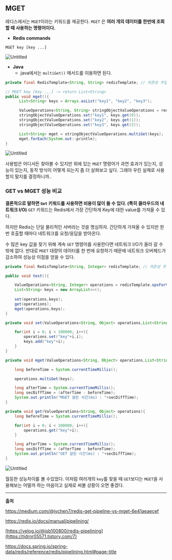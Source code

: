 ## MGET

레디스에서는 `MGET`이라는 키워드를 제공한다. `MGET` 은 **여러 개의 데이터를 한번에 조회할 때 사용하는 명령어이다.**

- **Redis commands**

```
MGET key [key ...]
```

![Untitled](https://prod-files-secure.s3.us-west-2.amazonaws.com/c4208ea1-f20c-48bd-b05a-8f485cb16b9b/3f2a9cc1-7f3f-49c7-9551-323392b92f76/Untitled.png)

- **Java**
    - java에서는 `multiGet()` 메서드를 이용하면 된다.

```java
private final RedisTemplate<String, String> redisTemplate; // 의존성 주입

// MGET key [key ...] -> return List<String>
public void mget(){
      List<String> keys = Arrays.asList("key1", "key2", "key3");

      ValueOperations<String, String> stringObjectValueOperations = redisTemplate.opsForValue();
      stringObjectValueOperations.set("key1", keys.get(0));
      stringObjectValueOperations.set("key2", keys.get(1));
      stringObjectValueOperations.set("key3", keys.get(2));

      List<String> mget = stringObjectValueOperations.multiGet(keys);
      mget.forEach(System.out::println);
}
```

![Untitled](https://prod-files-secure.s3.us-west-2.amazonaws.com/c4208ea1-f20c-48bd-b05a-8f485cb16b9b/9b38446f-e7d2-442f-b570-9d544934c6f9/Untitled.png)

사용법은 어디서든 찾아볼 수 있지만 위에 있는 `MGET` 명령어가 과연 효과가 있는지, 성능이 있는지, 동작 방식이 어떻게 되는지 좀 더 살펴보고 싶다. 그래야 우린 실제로 사용할지 말지를 결정하니까..

### GET vs MGET 성능 비교

**결론적으로 말하면 `Get` 키워드를 사용하면 비용이 많이 들 수 있다. (특히 클라우드의 네트워크 I/O)** `GET` 키워드는 Redis에서 가장 간단하게 Key에 대한 value를 가져올 수 있다.

하지만 Redis는 단일 물리적인 서버라는 것을 명심하자. 간단하게 가져올 수 있지만 한번 호출할 때마다 네트워크를 요청/응답을 받아온다.

수 많은 key 값을 찾기 위해 계속 `GET` 명령어를 사용한다면 네트워크 I/O가 올라 갈 수 밖에 없다. 반대로 `MGET` 대량의 데이터를 한 번에 요청하기 때문에 네트워크 오버헤드가 감소하여 성능상 이점을 얻을 수 있다.

```java
private final RedisTemplate<String, Integer> redisTemplate; // 의존성 주입

public void test(){

    ValueOperations<String, Integer> operations = redisTemplate.opsForValue();
    List<String> keys = new ArrayList<>();
    
    set(operations,keys);
    get(operations);
    mget(operations,keys);
}

private void set(ValueOperations<String, Object> operations,List<String> keys) {

    for(int i = 0; i < 100000; i++){
        operations.set("key"+i,i);
        keys.add("key"+i);
    }
}

private void mget(ValueOperations<String, Object> operations,List<String> keys) {

    long beforeTime = System.currentTimeMillis();

    operations.multiGet(keys);

    long afterTime = System.currentTimeMillis();
    long secDiffTime = (afterTime - beforeTime);
    System.out.println("MGET 걸린 시간(ms) : "+secDiffTime);
}

private void get(ValueOperations<String, Object> operations){
    long beforeTime = System.currentTimeMillis();

    for(int i = 0; i < 100000; i++){
        operations.get("key"+i);
    }

    long afterTime = System.currentTimeMillis();
    long secDiffTime = (afterTime - beforeTime);
    System.out.println("GET 걸린 시간(ms) : "+secDiffTime);
}
```

![Untitled](https://prod-files-secure.s3.us-west-2.amazonaws.com/c4208ea1-f20c-48bd-b05a-8f485cb16b9b/a90b220c-ea75-468e-a12c-99a4b4b51947/Untitled.png)

월등한 성능차이를 볼 수있었다. 이처럼 여러개의 `key`를 찾을 때 `GET`보다는 `MGET`을 사용해보는 어떨까 하는 마음이고 실제로 써볼 상황이 오면 좋겠다.

---

**출처**

https://medium.com/@jychen7/redis-get-pipeline-vs-mget-6e41aeaecef

https://redis.io/docs/manual/pipelining/

[https://velog.io/@jsb100800/redis-pipelining](https://tjdrnr05571.tistory.com/7)

https://docs.spring.io/spring-data/redis/reference/redis/pipelining.html#page-title